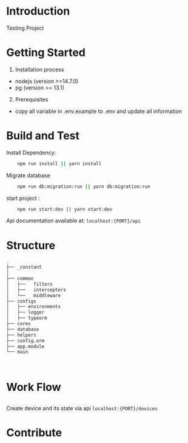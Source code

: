 # Introduction
Testing Project

# Getting Started

1.	Installation process
-  nodejs (version >=14.7.0)
-  pg (version >= 13.1)

2. Prerequisites
- copy all variable in .env.example  to .env and update all information

# Build and Test
Install Dependency:

```bash
    npm run install || yarn install
```

Migrate database 

```bash
    npm run db:migration:run || yarn db:migration:run
```

start project :
```bash
    npm run start:dev || yarn start:dev
```

Api documentation available at: ```localhost:{PORT}/api```


# Structure
```bash
.
├── _constant
│   		
├── common                
│   ├──   filters          
│   ├──   intercepters        
│   └──   middleware     
├── configs
│   ├── environments          
│   ├── logger           
│   ├── typeorm        
├── cores        
├── database          
├── helpers    
├── config.orm      
├── app.module      
└── main

          
```

# Work Flow
## 
Create device and its state via api ```localhost:{PORT}/devices```

# Contribute

